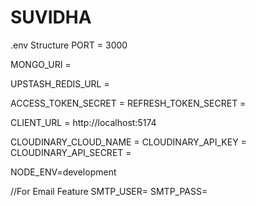 # SUVIDHA

.env Structure
PORT = 3000

MONGO_URI = 

UPSTASH_REDIS_URL = 

ACCESS_TOKEN_SECRET = 
REFRESH_TOKEN_SECRET = 

CLIENT_URL = http://localhost:5174

CLOUDINARY_CLOUD_NAME = 
CLOUDINARY_API_KEY = 
CLOUDINARY_API_SECRET = 

NODE_ENV=development

//For Email Feature
SMTP_USER=
SMTP_PASS=



